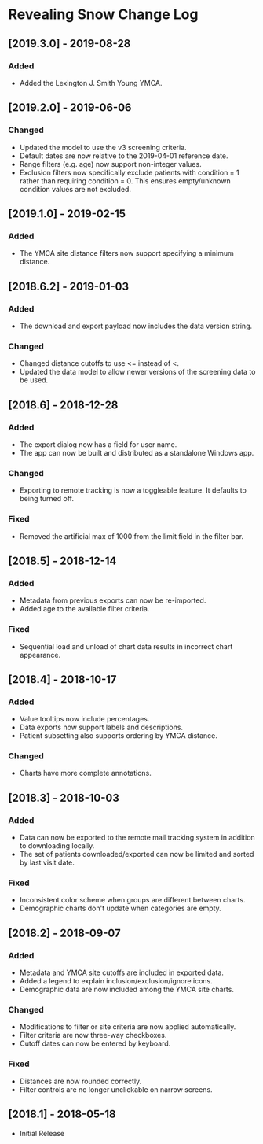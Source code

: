 # Revealing Snow Change Log

## [2019.3.0] - 2019-08-28

### Added

* Added the Lexington J. Smith Young YMCA.

## [2019.2.0] - 2019-06-06

### Changed

* Updated the model to use the v3 screening criteria.
* Default dates are now relative to the 2019-04-01 reference date.
* Range filters (e.g. age) now support non-integer values.
* Exclusion filters now specifically exclude patients with condition = 1
  rather than requiring condition = 0. This ensures empty/unknown condition
  values are not excluded.

## [2019.1.0] - 2019-02-15

### Added

* The YMCA site distance filters now support specifying a minimum distance.

## [2018.6.2] - 2019-01-03

### Added

* The download and export payload now includes the data version string.

### Changed

* Changed distance cutoffs to use <= instead of <.
* Updated the data model to allow newer versions of the screening data to be used.

## [2018.6] - 2018-12-28

### Added

* The export dialog now has a field for user name.
* The app can now be built and distributed as a standalone Windows app.

### Changed

* Exporting to remote tracking is now a toggleable feature. It defaults to being turned off.

### Fixed

* Removed the artificial max of 1000 from the limit field in the filter bar.


## [2018.5] - 2018-12-14

### Added

* Metadata from previous exports can now be re-imported.
* Added age to the available filter criteria.

### Fixed

* Sequential load and unload of chart data results in incorrect chart appearance.


## [2018.4] - 2018-10-17

### Added

* Value tooltips now include percentages.
* Data exports now support labels and descriptions.
* Patient subsetting also supports ordering by YMCA distance.

### Changed

* Charts have more complete annotations.


## [2018.3] - 2018-10-03

### Added

* Data can now be exported to the remote mail tracking system in addition to downloading locally.
* The set of patients downloaded/exported can now be limited and sorted by last visit date.

### Fixed

* Inconsistent color scheme when groups are different between charts.
* Demographic charts don't update when categories are empty.


## [2018.2] - 2018-09-07

### Added

* Metadata and YMCA site cutoffs are included in exported data.
* Added a legend to explain inclusion/exclusion/ignore icons.
* Demographic data are now included among the YMCA site charts.

### Changed

* Modifications to filter or site criteria are now applied automatically.
* Filter criteria are now three-way checkboxes.
* Cutoff dates can now be entered by keyboard.

### Fixed

* Distances are now rounded correctly.
* Filter controls are no longer unclickable on narrow screens.


## [2018.1] - 2018-05-18

* Initial Release
